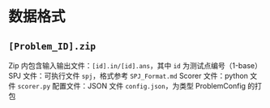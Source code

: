 # 数据格式
## `[Problem_ID].zip`
Zip 内包含输入输出文件：`[id].in/[id].ans`，其中 `id` 为测试点编号（1-base）
SPJ 文件：可执行文件 `spj`，格式参考 `SPJ_Format.md`
Scorer 文件：python 文件 `scorer.py`
配置文件：JSON 文件 `config.json`，为类型 ProblemConfig 的打包
